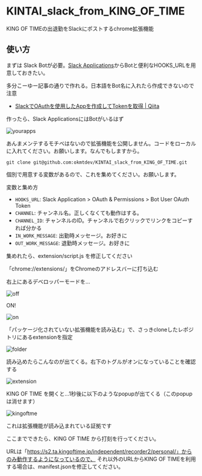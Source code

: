 # KINTAI_slack_from_KING_OF_TIME

KING OF TIMEの出退勤をSlackにポストするchrome拡張機能

## 使い方

まずは Slack Botが必要。[Slack Applications](https://api.slack.com/apps)からBotと便利なHOOKS_URLを用意しておきたい。

多分こーゆー記事の通りで作れる。日本語をBot名に入れたら作成できないので注意

- [SlackでOAuthを使用したAppを作成してTokenを取得 | Qiita](https://qiita.com/hiren/items/c8ffa3f9de58b80ba5da)

作ったら、Slack ApplicationsにはBotがいるはず

![yourapps](https://user-images.githubusercontent.com/141133794/271910312-f0d83ef4-a559-4abd-804c-48a36c8bd33a.png)


あんまメンテするモチベはないので拡張機能を公開しません。コードをローカルに入れてください。お願いします。なんでもしますから。

```
git clone git@github.com:okmtdev/KINTAI_slack_from_KING_OF_TIME.git
```

個別で用意する変数があるので、これを集めてください。お願いします。

変数と集め方
- `HOOKS_URL`: Slack Application > OAuth & Permissions > Bot User OAuth Token
- `CHANNEL`: チャンネル名。正しくなくても動作はする。
- `CHANNEL_ID`: チャンネルのID。チャンネルで右クリックでリンクをコピーすれば分かる
- `IN_WORK_MESSAGE`: 出勤時メッセージ。お好きに
- `OUT_WORK_MESSAGE`: 退勤時メッセージ。お好きに

集めれたら、extension/script.js を修正してください

「chrome://extensions/」をChromeのアドレスバーに打ち込む

右上にあるデベロッパーモードを…

![off](https://user-images.githubusercontent.com/141133794/271910387-2e26c17c-eba2-47fb-9734-3622f5ee44d3.png)

ON!

![on](https://user-images.githubusercontent.com/141133794/271910409-0593aed8-8bf3-4eb5-83bb-0773c3d0589c.png)

「パッケージ化されていない拡張機能を読み込む」で、さっきcloneしたレポジトリにあるextensionを指定

![folder](https://user-images.githubusercontent.com/141133794/271910486-2a57bc97-010b-425d-9c9c-a614c7a64f3a.png)

読み込めたらこんなのが出てくる。右下のトグルがオンになっていることを確認する

![extension](https://user-images.githubusercontent.com/141133794/271910456-f7b0ea6f-feba-4703-a70e-6b8c276922c3.png)


KING OF TIME を開くと…1秒後に以下のようなpopupが出てくる（このpopupは消せます）

![kingoftme](https://user-images.githubusercontent.com/141133794/271910595-737511d6-2ef3-436d-8b61-6a73db97eba6.png)

これは拡張機能が読み込まれている証拠です

ここまでできたら、KING OF TIME から打刻を行ってください。

URLは「https://s2.ta.kingoftime.jp/independent/recorder2/personal/」からのみ動作するようになっているので、
それ以外のURLからKING OF TIMEを利用する場合は、manifest.jsonを修正してください。
